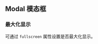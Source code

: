 <div class="demo-header">
<p class="overviewicon">
  <span class="wapi-tips-messagebox"/>
</p>

## Modal 模态框

<nova-uxlink widget-name="Modal"></nova-uxlink>
</div>

### 最大化显示

可通过 `fullscreen` 属性设置是否最大化显示。

<nova-demo-view link="modal/fullscreen"></nova-demo-view>

<br>
